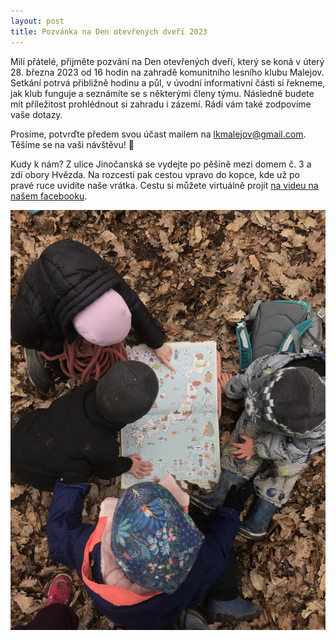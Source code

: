 ```yaml
---
layout: post
title: Pozvánka na Den otevřených dveří 2023
---
```

Milí přátelé, přijměte pozvání na Den otevřených dveří, který se koná v úterý 28. března 2023 od 16 hodin na zahradě komunitního lesního klubu Malejov. Setkání potrvá přibližně hodinu a půl, v úvodní informativní části si řekneme, jak klub funguje a seznámíte se s některými členy týmu. Následně budete mít příležitost prohlédnout si zahradu i zázemí. Rádi vám také zodpovíme vaše dotazy.

Prosíme, potvrďte předem svou účast mailem na lkmalejov@gmail.com.
Těšíme se na vaši návštěvu! 🌸


Kudy k nám?
Z ulice Jinočanská se vydejte po pěšině mezi domem č. 3 a zdí obory Hvězda. Na rozcestí pak cestou vpravo do kopce, kde už po pravé ruce uvidíte naše vrátka.
Cestu si můžete virtuálně projít [na videu na našem facebooku](https://www.facebook.com/LKMalejov/videos/996250114334172).


![V lese nad mapou](/assets/article_images/nad_mapou.jpg)
